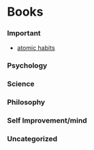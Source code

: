 # Books

### Important

- [atomic habits](./atomic-habits.md)

### Psychology

### Science

### Philosophy

### Self Improvement/mind

### Uncategorized
